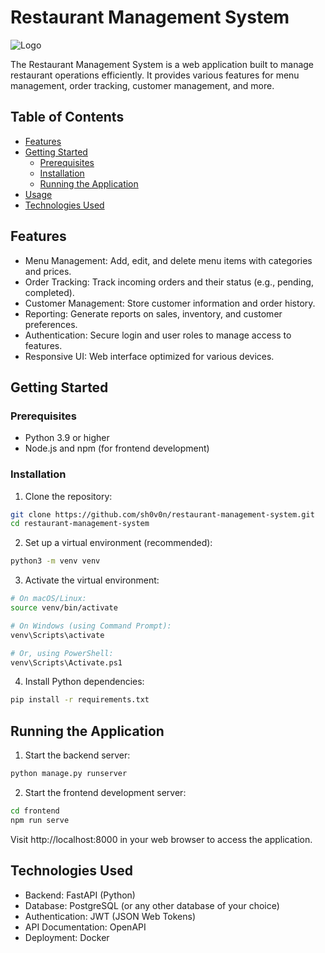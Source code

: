 # Restaurant Management System

![Logo](path/to/your/logo.png) <!-- Optional: Include your project logo here -->

The Restaurant Management System is a web application built to manage restaurant operations efficiently. It provides various features for menu management, order tracking, customer management, and more.

## Table of Contents

- [Features](#features)
- [Getting Started](#getting-started)
  - [Prerequisites](#prerequisites)
  - [Installation](#installation)
  - [Running the Application](#running-the-application)
- [Usage](#usage)
- [Technologies Used](#technologies-used)

## Features

- Menu Management: Add, edit, and delete menu items with categories and prices.
- Order Tracking: Track incoming orders and their status (e.g., pending, completed).
- Customer Management: Store customer information and order history.
- Reporting: Generate reports on sales, inventory, and customer preferences.
- Authentication: Secure login and user roles to manage access to features.
- Responsive UI: Web interface optimized for various devices.

<!-- Add more features as needed -->

## Getting Started

### Prerequisites

- Python 3.9 or higher
- Node.js and npm (for frontend development)

### Installation

1. Clone the repository:

```bash
git clone https://github.com/sh0v0n/restaurant-management-system.git
cd restaurant-management-system
```
2. Set up a virtual environment (recommended):
```bash
python3 -m venv venv 
```
3. Activate the virtual environment:
```bash
# On macOS/Linux:
source venv/bin/activate

# On Windows (using Command Prompt):
venv\Scripts\activate

# Or, using PowerShell:
venv\Scripts\Activate.ps1
```

4. Install Python dependencies:
```bash
pip install -r requirements.txt 
```

## Running the Application
1. Start the backend server:
```bash
python manage.py runserver 
```
2. Start the frontend development server:
```bash
cd frontend
npm run serve
```
Visit http://localhost:8000 in your web browser to access the application.


## Technologies Used
- Backend: FastAPI (Python)
- Database: PostgreSQL (or any other database of your choice)
- Authentication: JWT (JSON Web Tokens)
- API Documentation: OpenAPI
- Deployment: Docker
